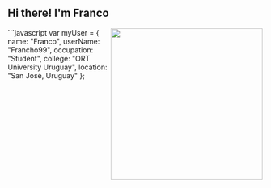 ## Hi there! I'm Franco

<img align="right" width="300" src="[https://media.tenor.com/pT_eK7L76OEAAAAC/coding-computer-coding.gif](https://tenor.com/es-419/view/programming-computer-frog-nerd-frog-smart-fog-csharp-gif-25385487)" />
```javascript
var myUser = {
  name: "Franco",
  userName: "Francho99",
  occupation: "Student",
  college: "ORT University Uruguay",
  location: "San José, Uruguay"
};

```
